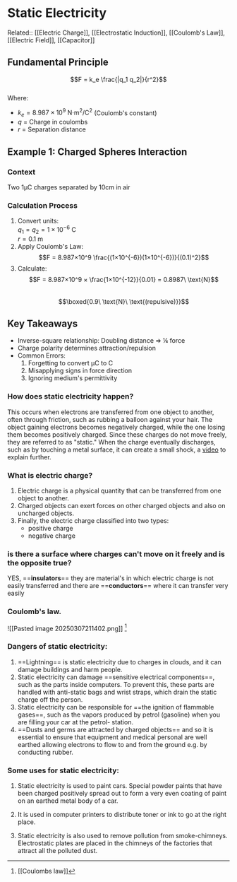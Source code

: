 # Static Electricity

Related:: [[Electric Charge]], [[Electrostatic Induction]], [[Coulomb's Law]], [[Electric Field]], [[Capacitor]]

## Fundamental Principle

$$F = k_e \frac{|q_1 q_2|}{r^2}$$  
Where:

- $k_e = 8.987×10^9\ \text{N·m}^2/\text{C}^2$ (Coulomb's constant)
- $q$ = Charge in coulombs
- $r$ = Separation distance

## Example 1: Charged Spheres Interaction

### Context

Two 1μC charges separated by 10cm in air

### Calculation Process

1. Convert units:  
   $q_1 = q_2 = 1×10^{-6}\ \text{C}$  
   $r = 0.1\ \text{m}$
2. Apply Coulomb's Law:  
   $$F = 8.987×10^9 \frac{(1×10^{-6})(1×10^{-6})}{(0.1)^2}$$
3. Calculate:  
   $$F = 8.987×10^9 × \frac{1×10^{-12}}{0.01} = 0.8987\ \text{N}$$  
   $$\boxed{0.9\ \text{N}\ \text{(repulsive)}}$$

## Key Takeaways

- Inverse-square relationship: Doubling distance ⇒ ¼ force
- Charge polarity determines attraction/repulsion
- Common Errors:
  1. Forgetting to convert μC to C
  2. Misapplying signs in force direction
  3. Ignoring medium's permittivity

### How does static electricity happen?

This occurs when electrons are transferred from one object to another, often through friction, such as rubbing a balloon against your hair. The object gaining electrons becomes negatively charged, while the one losing them becomes positively charged. Since these charges do not move freely, they are referred to as "static." When the charge eventually discharges, such as by touching a metal surface, it can create a small shock, a [video](https://www.youtube.com/watch?v=zXnRzv8up9U) to explain further.

### What is electric charge?

1. Electric charge is a physical quantity that can be transferred
   from one object to another.
2. Charged objects can exert forces on other charged objects and
   also on uncharged objects.
3. Finally, the electric charge classified into two types:
   - positive charge
   - negative charge

### is there a surface where charges can't move on it freely and is the opposite true?

YES, ==**insulators**== they are material's in which electric charge is not easily transferred and there are ==**conductors**== where it can transfer very easily

### Coulomb's law.

![[Pasted image 20250307211402.png]]
[^1]

### Dangers of static electricity:

1. ==Lightning== is static electricity due to charges in clouds, and it can damage buildings and harm people.
2. Static electricity can damage ==sensitive electrical components==, such as the parts inside computers. To prevent this, these parts are handled with anti-static bags and wrist straps, which drain the static charge off the person.
3. Static electricity can be responsible for ==the ignition of flammable gases==, such as the vapors produced by petrol (gasoline) when you are filling your car at the petrol- station.
4. ==Dusts and germs are attracted by charged objects== and so it is essential to ensure that equipment and medical personal are well earthed allowing electrons to flow to and from the ground e.g. by conducting rubber.

### Some uses for static electricity:

1. Static electricity is used to paint cars. Special powder paints that have been charged positively spread out to form a very even coating of paint on an earthed metal body of a car.

2. It is used in computer printers to distribute toner or ink to go at the right place.

3. Static electricity is also used to remove pollution from smoke-chimneys. Electrostatic plates are placed in the chimneys of the factories that attract all the polluted dust.

[^1]: [[Coulombs law]]
[^2]: [[Electricity]]
[^3]: [[Electrostatic induction]]

